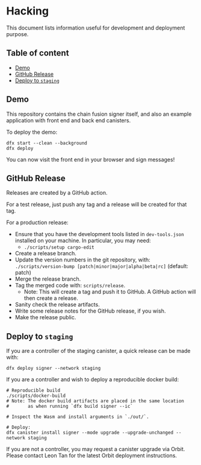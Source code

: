 # Hacking

This document lists information useful for development and deployment purpose.

## Table of content

- [Demo](#demo)
- [GitHub Release](#github-release)
- [Deploy to `staging`](#deploy-to-staging)

## Demo

This repository contains the chain fusion signer itself, and also an example application with front end and back end canisters.

To deploy the demo:

```
dfx start --clean --background
dfx deploy
```

You can now visit the front end in your browser and sign messages!

## GitHub Release

Releases are created by a GitHub action.

For a test release, just push any tag and a release will be created for that tag.

For a production release:

- Ensure that you have the development tools listed in `dev-tools.json` installed on your machine. In particular, you may need:
  - `./scripts/setup cargo-edit`
- Create a release branch.
- Update the version numbers in the git repository, with: `./scripts/version-bump [patch|minor|major|alpha|beta|rc]` (default: patch)
- Merge the release branch.
- Tag the merged code with: `scripts/release`.
  - Note: This will create a tag and push it to GitHub. A GitHub action will then create a release.
- Sanity check the release artifacts.
- Write some release notes for the GitHub release, if you wish.
- Make the release public.

## Deploy to `staging`

If you are a controller of the staging canister, a quick release can be made with:

```
dfx deploy signer --network staging
```

If you are a controller and wish to deploy a reproducible docker build:

```
# Reproducible build
./scripts/docker-build
# Note: The docker build artifacts are placed in the same location
#       as when running `dfx build signer --ic`

# Inspect the Wasm and install arguments in `./out/`.

# Deploy:
dfx canister install signer --mode upgrade --upgrade-unchanged --network staging
```

If you are not a controller, you may request a canister upgrade via Orbit. Please contact Leon Tan for the latest Orbit deployment instructions.
